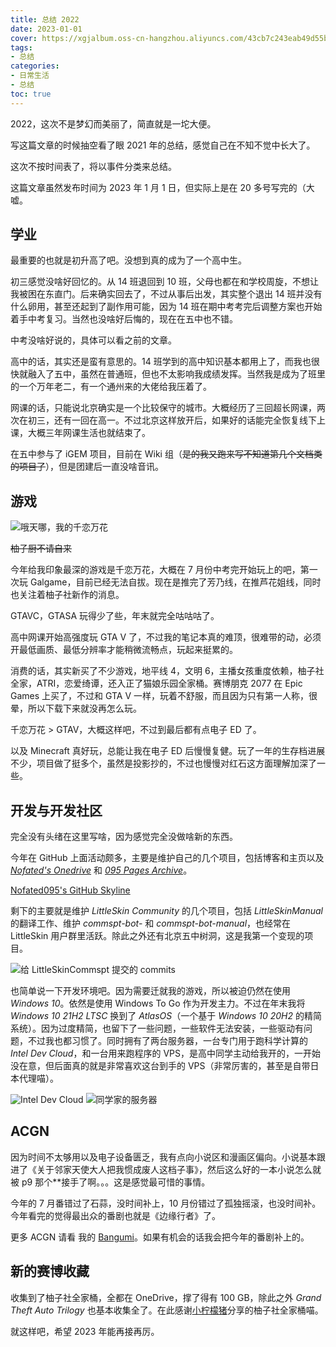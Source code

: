 ```yaml
---
title: 总结 2022
date: 2023-01-01
cover: https://xgjalbum.oss-cn-hangzhou.aliyuncs.com/43cb7c243eab49d55b481gb8/5A771742-9A25-11ED-9750-40F02F6F7A43.png?x-oss-process=image/format,webp
tags:
- 总结
categories:
- 日常生活
- 总结
toc: true
---
```

2022，这次不是梦幻而美丽了，简直就是一坨大便。
<!--more-->

写这篇文章的时候抽空看了眼 2021 年的总结，感觉自己在不知不觉中长大了。

这次不按时间表了，将以事件分类来总结。

这篇文章虽然发布时间为 2023 年 1 月 1 日，但实际上是在 20 多号写完的（大嘘。

## 学业

最重要的也就是初升高了吧。没想到真的成为了一个高中生。

初三感觉没啥好回忆的。从 14 班退回到 10 班，父母也都在和学校周旋，不想让我被困在东直门。后来确实回去了，不过从事后出发，其实整个退出 14 班并没有什么卵用，甚至还起到了副作用可能，因为 14 班在期中考考完后调整方案也开始着手中考复习。当然也没啥好后悔的，现在在五中也不错。

中考没啥好说的，具体可以看之前的文章。

高中的话，其实还是蛮有意思的。14 班学到的高中知识基本都用上了，而我也很快就融入了五中，虽然在普通班，但也不太影响我成绩发挥。当然我是成为了班里的一个万年老二，有一个通州来的大佬给我压着了。

网课的话，只能说北京确实是一个比较保守的城市。大概经历了三回超长网课，两次在初三，还有一回在高一。不过北京这样放开后，如果好的话能完全恢复线下上课，大概三年网课生活也就结束了。

在五中参与了 iGEM 项目，目前在 Wiki 组（~~是的我又跑来写不知道第几个文档类的项目了~~），但是团建后一直没啥音讯。

## 游戏

![哦天哪，我的千恋万花](https://xgjalbum.oss-cn-hangzhou.aliyuncs.com/43cb7c243eab49d55b481gb8/59E33BB4-9A25-11ED-B028-40F02F6F7A43.jpg)

~~柚子厨不请自来~~

今年给我印象最深的游戏是千恋万花，大概在 7 月份中考完开始玩上的吧，第一次玩 Galgame，目前已经无法自拔。现在是推完了芳乃线，在推芦花姐线，同时也关注着柚子社新作的消息。

GTAVC，GTASA 玩得少了些，年末就完全咕咕咕了。

高中网课开始高强度玩 GTA V 了，不过我的笔记本真的难顶，很难带的动，必须开最低画质、最低分辨率才能稍微流畅点，玩起来挺累的。

消费的话，其实新买了不少游戏，地平线 4，文明 6，主播女孩重度依赖，柚子社全家，ATRI，恋爱绮谭，还入正了猫娘乐园全家桶。赛博朋克 2077 在 Epic Games 上买了，不过和 GTA V 一样，玩着不舒服，而且因为只有第一人称，很晕，所以下载下来就没再怎么玩。

千恋万花 > GTAV，大概这样吧，不过到最后都有点电子 ED 了。

以及 Minecraft 真好玩，总能让我在电子 ED 后慢慢复健。玩了一年的生存档进展不少，项目做了挺多个，虽然是投影抄的，不过也慢慢对红石这方面理解加深了一些。

## 开发与开发社区

完全没有头绪在这里写啥，因为感觉完全没做啥新的东西。

今年在 GitHub 上面活动颇多，主要是维护自己的几个项目，包括博客和主页以及 [*Nofated's Onedrive*](https://od.nofated.win) 和 [*095 Pages Archive*](https://9595095.xyz)。

[Nofated095's GitHub Skyline](https://skyline.github.com/Nofated095/2022)

剩下的主要就是维护 *LittleSkin Community* 的几个项目，包括 _LittleSkinManual_ 的翻译工作、维护 _commspt-bot-_ 和 *commspt-bot-manual*，也经常在 LittleSkin 用户群里活跃。除此之外还有北京五中树洞，这是我第一个变现的项目。

![给 LittleSkinCommspt 提交的 commits](https://xgjalbum.oss-cn-hangzhou.aliyuncs.com/43cb7c243eab49d55b481gb8/5A28D045-9A25-11ED-A96F-40F02F6F7A43.png)

也简单说一下开发环境吧。因为需要迁就我的游戏，所以被迫仍然在使用 *Windows 10*。依然是使用 Windows To Go 作为开发主力。不过在年末我将 _Windows 10 21H2 LTSC_ 换到了 *AtlasOS*（一个基于 _Windows 10 20H2_ 的精简系统）。因为过度精简，也留下了一些问题，一些软件无法安装，一些驱动有问题，不过我也都习惯了。同时拥有了两台服务器，一台专门用于跑科学计算的 *Intel Dev Cloud*，和一台用来跑程序的 VPS，是高中同学主动给我开的，一开始没在意，但后面真的就是非常喜欢这台到手的 VPS（非常厉害的，甚至是自带日本代理喵）。

![Intel Dev Cloud](https://xgjalbum.oss-cn-hangzhou.aliyuncs.com/43cb7c243eab49d55b481gb8/5A3AF8B6-9A25-11ED-830A-40F02F6F7A43.png)
![同学家的服务器](https://xgjalbum.oss-cn-hangzhou.aliyuncs.com/43cb7c243eab49d55b481gb8/5A4F4408-9A25-11ED-963A-40F02F6F7A43.png)

## ACGN

因为时间不太够用以及电子设备匮乏，我有点向小说区和漫画区偏向。小说基本跟进了《关于邻家天使大人把我惯成废人这档子事》，然后这么好的一本小说怎么就被 p9 那个**接手了啊。。。这是感觉最可惜的事情。

今年的 7 月番错过了石蒜，没时间补上，10 月份错过了孤独摇滚，也没时间补。今年看完的觉得最出众的番剧也就是《边缘行者》了。

更多 ACGN 请看 我的 [Bangumi](https://bgm.tv/user/nofated)。如果有机会的话我会把今年的番剧补上的。

## 新的赛博收藏

收集到了柚子社全家桶，全都在 OneDrive，撑了得有 100 GB，除此之外 _Grand Theft Auto Trilogy_ 也基本收集全了。在此感谢[小柠檬猪](https://www.lemonpig.cn/)分享的柚子社全家桶喵。

就这样吧，希望 2023 年能再接再厉。
